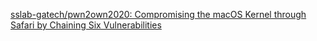 
[sslab-gatech/pwn2own2020: Compromising the macOS Kernel through Safari by Chaining Six Vulnerabilities](https://github.com/sslab-gatech/pwn2own2020)
